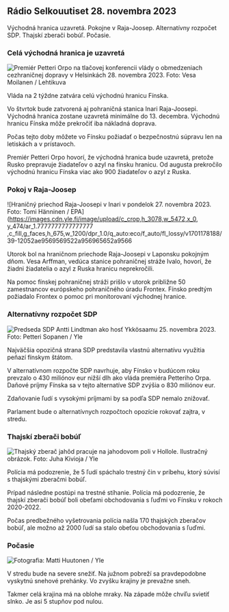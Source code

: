 Rádio Selkouutiset 28. novembra 2023
-----------------------------

Východná hranica uzavretá. Pokojne v Raja-Joosep. Alternatívny rozpočet SDP. Thajskí zberači bobúľ. Počasie.

### Celá východná hranica je uzavretá

![Premiér Petteri Orpo na tlačovej konferencii vlády o obmedzeniach cezhraničnej dopravy v Helsinkách 28. novembra 2023. Foto: Vesa Moilanen / Lehtikuva](https://images.cdn.yle.fi/image/upload/c_crop,h_2880,w_5120,x_0,y_533/ar_1.7777777777777777,c_fill,g_faces,h_675,w_1200/dpr_1.0/q_auto:eco/f_auto/fl_lossy/f_lossy/ff21829170516058291705b63bc0)

Vláda na 2 týždne zatvára celú východnú hranicu Fínska.

Vo štvrtok bude zatvorená aj pohraničná stanica Inari Raja-Joosepi. Východná hranica zostane uzavretá minimálne do 13. decembra. Východnú hranicu Fínska môže prekročiť iba nákladná doprava.

Počas tejto doby môžete vo Fínsku požiadať o bezpečnostnú súpravu len na letiskách a v prístavoch.

Premiér Petteri Orpo hovorí, že východná hranica bude uzavretá, pretože Rusko prepravuje žiadateľov o azyl na fínsku hranicu. Od augusta prekročilo východnú hranicu Fínska viac ako 900 žiadateľov o azyl z Ruska.

### Pokoj v Raja-Joosep

![Hraničný priechod Raja-Joosepi v Inari v pondelok 27. novembra 2023. Foto: Tomi Hänninen / EPA](https://images.cdn.yle.fi/image/upload/c_crop,h_3078,w_5472,x_0, y_474/ar_1.7777777777777777 ,c_fill,g_faces,h_675,w_1200/dpr_1.0/q_auto:eco/f_auto/fl_lossy/v1701178188/39-12052ae9569569522a956965652a9566

Utorok bol na hraničnom priechode Raja-Joosepi v Laponsku pokojným dňom. Vesa Arffman, vedúca stanice pohraničnej stráže Ivalo, hovorí, že žiadni žiadatelia o azyl z Ruska hranicu neprekročili.

Na pomoc fínskej pohraničnej stráži prišlo v utorok približne 50 zamestnancov európskeho pohraničného úradu Frontex. Fínsko predtým požiadalo Frontex o pomoc pri monitorovaní východnej hranice.

### Alternatívny rozpočet SDP

![Predseda SDP Antti Lindtman ako hosť Ykkösaamu 25. novembra 2023. Foto: Petteri Sopanen / Yle](https://images.cdn.yle.fi/image/upload/c_crop,h_2250,w_4000,x_0,y_214/ar_1.7777777777777777,c_fill,g_faces,h_1200.0q_auto:eco/f_auto/fl_lossy/v1700900437/39-12065046561addd1ff4d)

Najväčšia opozičná strana SDP predstavila vlastnú alternatívu využitia peňazí fínskym štátom.

V alternatívnom rozpočte SDP navrhuje, aby Fínsko v budúcom roku prevzalo o 430 miliónov eur nižší dlh ako vláda premiéra Petteriho Orpa. Daňové príjmy Fínska sa v tejto alternatíve SDP zvýšia o 830 miliónov eur.

Zdaňovanie ľudí s vysokými príjmami by sa podľa SDP nemalo znižovať.

Parlament bude o alternatívnych rozpočtoch opozície rokovať zajtra, v stredu.

### Thajskí zberači bobúľ

![Thajský zberač jahôd pracuje na jahodovom poli v Hollole. Ilustračný obrázok. Foto: Juha Kivioja / Yle](https://images.cdn.yle.fi/image/upload/c_crop,h_3158,w_5615,x_0,y_362/ar_1.7777777777777777,c_fill,g_faces,w/d_1670.0q_auto:eco/f_auto/fl_lossy/v1697111616/39-11854426527dce6a43a2)

Polícia má podozrenie, že 5 ľudí spáchalo trestný čin v príbehu, ktorý súvisí s thajskými zberačmi bobúľ.

Prípad následne postúpi na trestné stíhanie. Polícia má podozrenie, že thajskí zberači bobúľ boli obeťami obchodovania s ľuďmi vo Fínsku v rokoch 2020-2022.

Počas predbežného vyšetrovania polícia našla 170 thajských zberačov bobúľ, ale možno až 2000 ľudí sa stalo obeťou obchodovania s ľuďmi.

### Počasie

![ Fotografia: Matti Huutonen / Yle](https://images.cdn.yle.fi/image/upload/c_crop,h_1080,w_1919,x_0,y_0/ar_1.7777777777777777,c_fill,g_10,/wd_1670/q_auto:eco/f_auto/fl_lossy/v1701179634/39-12078316565f0cf485dd)

V stredu bude na severe snežiť. Na južnom pobreží sa pravdepodobne vyskytnú snehové prehánky. Vo zvyšku krajiny je prevažne sneh.

Takmer celá krajina má na oblohe mraky. Na západe môže chvíľu svietiť slnko. Je asi 5 stupňov pod nulou.